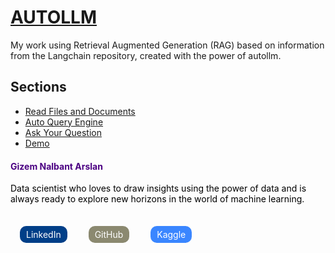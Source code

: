 # [AUTOLLM]([https://github.com/fgnalbant/AutoLLM/blob/main/AutoLLM.ipynb]) 

My work using Retrieval Augmented Generation (RAG) based on information from the Langchain repository, created with the power of autollm.

## Sections

- [Read Files and Documents](#ReadFilesandDocuments)
- [Auto Query Engine](#AutoQueryEngine)
- [Ask Your Question](#AskYourQuestion)
- [Demo](#Demo)

<div style="display: flex; justify-content: space-between; align-items: flex-start;">
    <div style="text-align: left;">
        <h4 style="color:#4B0082; font-weight: bold; text-align: left; margin-top: 6px;">Gizem Nalbant Arslan</h4>
        <h4 style="color:#000000; font-weight: normal; text-align: left; margin-top: 6px;">Data scientist who loves to draw insights using the power of data and is always ready to explore new horizons in the world of machine learning.</h4>
        <p style="font-size: 17px; line-height: 1.7; color: #333; text-align: center; margin-top: 20px;"></p>
        <a href="https://www.linkedin.com/in/gizem-nalbant-arslan/" target="_blank" style="display: inline-block; background-color: #003f88; color: #fff; text-decoration: none; padding: 5px 10px; border-radius: 10px; margin: 15px;">LinkedIn</a>
        <a href="https://github.com/fgnalbant" target="_blank" style="display: inline-block; background-color: #8b8970; color: #fff; text-decoration: none; padding: 5px 10px; border-radius: 10px; margin: 15px; ">GitHub</a>
        <a href="https://www.kaggle.com/gizemnalbantarslan" target="_blank" style="display: inline-block; background-color: #3a86ff; color: #fff; text-decoration: none; padding: 5px 10px; border-radius: 10px; margin: 15px;">Kaggle</a>
    </div>
</div>

